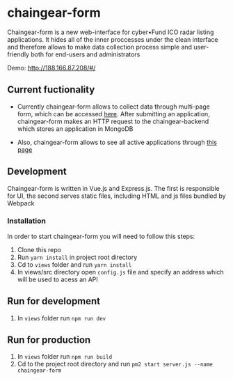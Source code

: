 # chaingear-form
Chaingear-form is a new web-interface for cyber•Fund ICO radar listing applications. It hides all of the inner proccesses under the clean interface and therefore allows to make data collection process simple and user-friendly both for end-users and administrators

Demo: http://188.166.87.208/#/

## Current fuctionality
* Currently chaingear-form allows to collect data through multi-page form, which can be accessed [here](http://188.166.87.208/#/add_info). After submitting an application, chaingear-form makes an HTTP request to the chaingear-backend which stores an application in MongoDB 

* Also, chaingear-form allows to see all active applications through [this page](http://188.166.87.208/#/applications)

## Development
Chaingear-form is written in Vue.js and Express.js. The first is responsible for UI, the second serves static files, including HTML and js files bundled by Webpack

### Installation
In order to start chaingear-form you will need to follow this steps:

1. Clone this repo
2. Run `yarn install` in project root directory
3. Cd to `views` folder and run `yarn install`
4. In views/src directory open `config.js` file and specify an address which will be used to acess an API

## Run for development
1. In `views` folder run `npm run dev`

## Run for production
1. In `views` folder run `npm run build`
2. Cd to the project root directory and run `pm2 start server.js --name chaingear-form`

